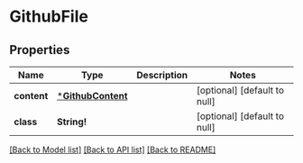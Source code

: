 # GithubFile

## Properties
Name | Type | Description | Notes
------------ | ------------- | ------------- | -------------
**content** | [***GithubContent**](GithubContent.md) |  | [optional] [default to null]
**class** | **String!** |  | [optional] [default to null]

[[Back to Model list]](../README.md#documentation-for-models) [[Back to API list]](../README.md#documentation-for-api-endpoints) [[Back to README]](../README.md)


